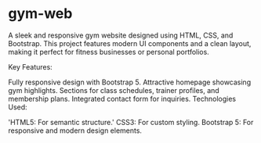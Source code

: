 # gym-web
A sleek and responsive gym website designed using HTML, CSS, and Bootstrap. This project features modern UI components and a clean layout, making it perfect for fitness businesses or personal portfolios.

Key Features:

Fully responsive design with Bootstrap 5.
Attractive homepage showcasing gym highlights.
Sections for class schedules, trainer profiles, and membership plans.
Integrated contact form for inquiries.
Technologies Used:

'HTML5: For semantic structure.'
CSS3: For custom styling.
Bootstrap 5: For responsive and modern design elements.
